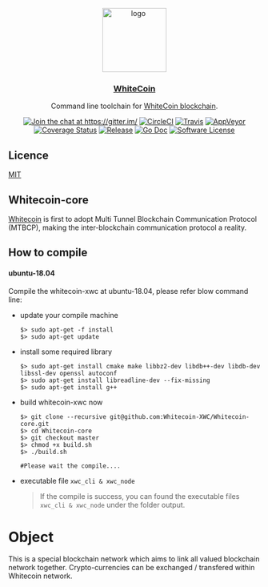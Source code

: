 <p align="center">
  <img alt="logo" src="assets/logo.png" height="128" />
  <h3 align="center"><a href="https://">WhiteCoin</a></h3>
  <p align="center">Command line toolchain for <a href=https:/>WhiteCoin blockchain</a>.</p>
  <p align="center">
    <a href="https://gitter.im/"><img alt="Join the chat at https://gitter.im/" src="https://img.shields.io/gitter/room/badges/shields.svg?style=flat-square"></a>
    <a href="https://circleci.com/gh/"><img alt="CircleCI" src="https://img.shields.io/circleci/project/github/master.svg?style=flat-square"></a>
    <a href="https://travis-ci.org/"><img alt="Travis" src="https://img.shields.io/travis/"></a>
    <a href="https://ci.appveyor.com/project"><img alt="AppVeyor" src="https://img.shields.io/appveyor/ci/"></a>
    <a href="https://codecov.io/gh"><img alt="Coverage Status" src="https://img.shields.io/codecov/c/"></a>
    <a href="https://github.com/"><img alt="Release" src="https://img.shields.io/github/release/e"></a>
    <a href="http://godoc.org/github.com/"><img alt="Go Doc" src="https://img.shields.io/badge/godoc-reference-blue.svg?style=flat-square"></a>
    <a href="LICENSE"><img alt="Software License" src="https://img.shields.io/badge/license-MIT-brightgreen.svg?style=flat-square"></a>
  </p>
</p>


## Licence

[MIT](LICENSE)

## Whitecoin-core

[Whitecoin](https://whitecoin.info/) is first to adopt Multi Tunnel Blockchain Communication Protocol (MTBCP), making the inter-blockchain communication protocol a reality.



## How to compile

#### ubuntu-18.04

Compile the whitecoin-xwc at ubuntu-18.04, please refer blow command line:

* update your compile machine

  ```shell
  $> sudo apt-get -f install
  $> sudo apt-get update
  ```

* install some required library

  ```shell
  $> sudo apt-get install cmake make libbz2-dev libdb++-dev libdb-dev libssl-dev openssl autoconf
  $> sudo apt-get install libreadline-dev --fix-missing
  $> sudo apt-get install g++
  ```

* build whitecoin-xwc now

  ```shell
  $> git clone --recursive git@github.com:Whitecoin-XWC/Whitecoin-core.git
  $> cd Whitecoin-core
  $> git checkout master
  $> chmod +x build.sh
  $> ./build.sh
  
  #Please wait the compile....
  ```

* executable file `xwc_cli & xwc_node`

  > If the compile is success, you can found the executable files `xwc_cli & xwc_node` under the folder output.



# Object

This is a special blockchain network which aims to link all valued blockchain network together. Crypto-currencies can be exchanged / transfered within Whitecoin network.


